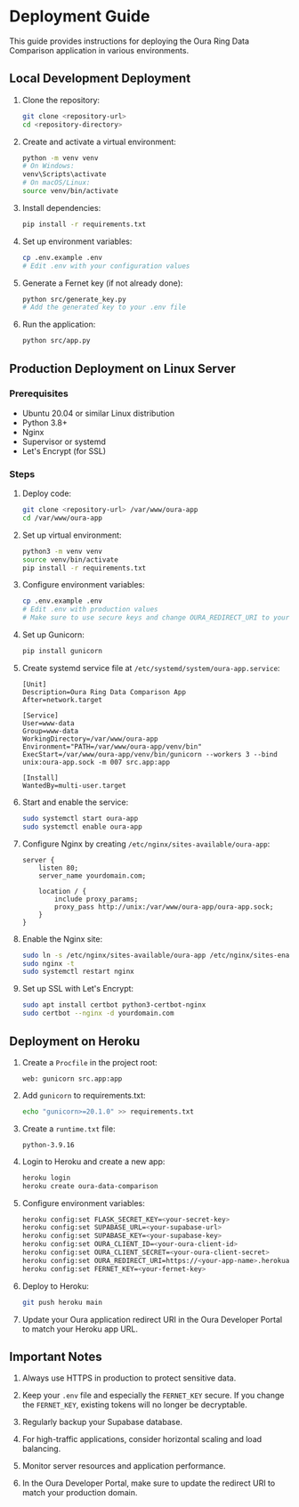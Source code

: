 # Deployment Guide

This guide provides instructions for deploying the Oura Ring Data Comparison application in various environments.

## Local Development Deployment

1. Clone the repository:
   ```bash
   git clone <repository-url>
   cd <repository-directory>
   ```

2. Create and activate a virtual environment:
   ```bash
   python -m venv venv
   # On Windows:
   venv\Scripts\activate
   # On macOS/Linux:
   source venv/bin/activate
   ```

3. Install dependencies:
   ```bash
   pip install -r requirements.txt
   ```

4. Set up environment variables:
   ```bash
   cp .env.example .env
   # Edit .env with your configuration values
   ```

5. Generate a Fernet key (if not already done):
   ```bash
   python src/generate_key.py
   # Add the generated key to your .env file
   ```

6. Run the application:
   ```bash
   python src/app.py
   ```

## Production Deployment on Linux Server

### Prerequisites
- Ubuntu 20.04 or similar Linux distribution
- Python 3.8+
- Nginx
- Supervisor or systemd
- Let's Encrypt (for SSL)

### Steps

1. Deploy code:
   ```bash
   git clone <repository-url> /var/www/oura-app
   cd /var/www/oura-app
   ```

2. Set up virtual environment:
   ```bash
   python3 -m venv venv
   source venv/bin/activate
   pip install -r requirements.txt
   ```

3. Configure environment variables:
   ```bash
   cp .env.example .env
   # Edit .env with production values
   # Make sure to use secure keys and change OURA_REDIRECT_URI to your domain
   ```

4. Set up Gunicorn:
   ```bash
   pip install gunicorn
   ```

5. Create systemd service file at `/etc/systemd/system/oura-app.service`:
   ```
   [Unit]
   Description=Oura Ring Data Comparison App
   After=network.target
   
   [Service]
   User=www-data
   Group=www-data
   WorkingDirectory=/var/www/oura-app
   Environment="PATH=/var/www/oura-app/venv/bin"
   ExecStart=/var/www/oura-app/venv/bin/gunicorn --workers 3 --bind unix:oura-app.sock -m 007 src.app:app
   
   [Install]
   WantedBy=multi-user.target
   ```

6. Start and enable the service:
   ```bash
   sudo systemctl start oura-app
   sudo systemctl enable oura-app
   ```

7. Configure Nginx by creating `/etc/nginx/sites-available/oura-app`:
   ```
   server {
       listen 80;
       server_name yourdomain.com;
   
       location / {
           include proxy_params;
           proxy_pass http://unix:/var/www/oura-app/oura-app.sock;
       }
   }
   ```

8. Enable the Nginx site:
   ```bash
   sudo ln -s /etc/nginx/sites-available/oura-app /etc/nginx/sites-enabled
   sudo nginx -t
   sudo systemctl restart nginx
   ```

9. Set up SSL with Let's Encrypt:
   ```bash
   sudo apt install certbot python3-certbot-nginx
   sudo certbot --nginx -d yourdomain.com
   ```

## Deployment on Heroku

1. Create a `Procfile` in the project root:
   ```
   web: gunicorn src.app:app
   ```

2. Add `gunicorn` to requirements.txt:
   ```bash
   echo "gunicorn>=20.1.0" >> requirements.txt
   ```

3. Create a `runtime.txt` file:
   ```
   python-3.9.16
   ```

4. Login to Heroku and create a new app:
   ```bash
   heroku login
   heroku create oura-data-comparison
   ```

5. Configure environment variables:
   ```bash
   heroku config:set FLASK_SECRET_KEY=<your-secret-key>
   heroku config:set SUPABASE_URL=<your-supabase-url>
   heroku config:set SUPABASE_KEY=<your-supabase-key>
   heroku config:set OURA_CLIENT_ID=<your-oura-client-id>
   heroku config:set OURA_CLIENT_SECRET=<your-oura-client-secret>
   heroku config:set OURA_REDIRECT_URI=https://<your-app-name>.herokuapp.com/callback
   heroku config:set FERNET_KEY=<your-fernet-key>
   ```

6. Deploy to Heroku:
   ```bash
   git push heroku main
   ```

7. Update your Oura application redirect URI in the Oura Developer Portal to match your Heroku app URL.

## Important Notes

1. Always use HTTPS in production to protect sensitive data.

2. Keep your `.env` file and especially the `FERNET_KEY` secure. If you change the `FERNET_KEY`, existing tokens will no longer be decryptable.

3. Regularly backup your Supabase database.

4. For high-traffic applications, consider horizontal scaling and load balancing.

5. Monitor server resources and application performance.

6. In the Oura Developer Portal, make sure to update the redirect URI to match your production domain. 